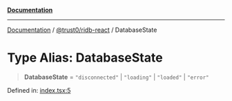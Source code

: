 [**Documentation**](../../../README.md)

***

[Documentation](../../../README.md) / [@trust0/ridb-react](../README.md) / DatabaseState

# Type Alias: DatabaseState

> **DatabaseState** = `"disconnected"` \| `"loading"` \| `"loaded"` \| `"error"`

Defined in: [index.tsx:5](https://github.com/trust0-project/RIDB/blob/a9ae138c86dce36ceea700589b21b11f3e60fc7b/packages/ridb-react/src/index.tsx#L5)
